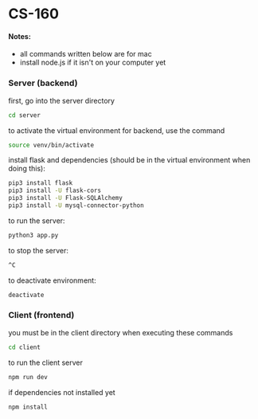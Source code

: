 # CS-160

#### Notes:
- all commands written below are for mac
- install node.js if it isn't on your computer yet

### Server (backend)

first, go into the server directory
```bash
cd server
```

to activate the virtual environment for backend, use the command

```bash
source venv/bin/activate
```

install flask and dependencies (should be in the virtual environment when doing this):

```bash
pip3 install flask
pip3 install -U flask-cors
pip3 install -U Flask-SQLAlchemy
pip3 install -U mysql-connector-python

```

to run the server:

```bash
python3 app.py
```

to stop the server:

```bash
^C
```

to deactivate environment:
```bash
deactivate
```

### Client (frontend)

you must be in the client directory when executing these commands
```bash
cd client
```

to run the client server

```bash
npm run dev
```

if dependencies not installed yet
```bash
npm install
```

